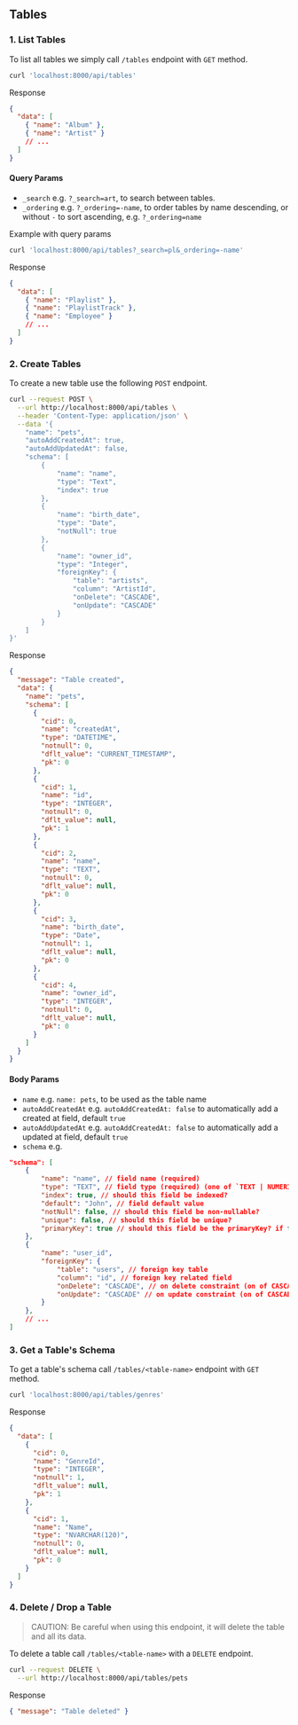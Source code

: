 ## Tables

### 1. List Tables

To list all tables we simply call `/tables` endpoint with `GET` method.

```bash
curl 'localhost:8000/api/tables'
```

Response

```json
{
  "data": [
    { "name": "Album" },
    { "name": "Artist" }
    // ...
  ]
}
```

#### Query Params

- `_search` e.g. `?_search=art`, to search between tables.
- `_ordering` e.g. `?_ordering=-name`, to order tables by name descending, or without `-` to sort ascending, e.g. `?_ordering=name`

Example with query params

```bash
curl 'localhost:8000/api/tables?_search=pl&_ordering=-name'
```

Response

```json
{
  "data": [
    { "name": "Playlist" },
    { "name": "PlaylistTrack" },
    { "name": "Employee" }
    // ...
  ]
}
```

### 2. Create Tables

To create a new table use the following `POST` endpoint.

```bash
curl --request POST \
  --url http://localhost:8000/api/tables \
  --header 'Content-Type: application/json' \
  --data '{
	"name": "pets",
	"autoAddCreatedAt": true,
	"autoAddUpdatedAt": false,
	"schema": [
		{
			"name": "name",
			"type": "Text",
			"index": true
		},
		{
			"name": "birth_date",
			"type": "Date",
			"notNull": true
		},
		{
			"name": "owner_id",
			"type": "Integer",
			"foreignKey": {
				"table": "artists",
				"column": "ArtistId",
				"onDelete": "CASCADE",
				"onUpdate": "CASCADE"
			}
		}
	]
}'

```

Response

```json
{
  "message": "Table created",
  "data": {
    "name": "pets",
    "schema": [
      {
        "cid": 0,
        "name": "createdAt",
        "type": "DATETIME",
        "notnull": 0,
        "dflt_value": "CURRENT_TIMESTAMP",
        "pk": 0
      },
      {
        "cid": 1,
        "name": "id",
        "type": "INTEGER",
        "notnull": 0,
        "dflt_value": null,
        "pk": 1
      },
      {
        "cid": 2,
        "name": "name",
        "type": "TEXT",
        "notnull": 0,
        "dflt_value": null,
        "pk": 0
      },
      {
        "cid": 3,
        "name": "birth_date",
        "type": "Date",
        "notnull": 1,
        "dflt_value": null,
        "pk": 0
      },
      {
        "cid": 4,
        "name": "owner_id",
        "type": "INTEGER",
        "notnull": 0,
        "dflt_value": null,
        "pk": 0
      }
    ]
  }
}
```

#### Body Params

- `name` e.g. `name: pets`, to be used as the table name
- `autoAddCreatedAt` e.g. `autoAddCreatedAt: false` to automatically add a created at field, default `true`
- `autoAddUpdatedAt` e.g. `autoAddCreatedAt: false` to automatically add a updated at field, default `true`
- `schema` e.g.

```json
"schema": [
	{
		"name": "name", // field name (required)
		"type": "TEXT", // field type (required) (one of `TEXT | NUMERIC | INTEGER | REAL | BLOB | BOOLEAN | DATE | DATETIME)
		"index": true, // should this field be indexed?
		"default": "John", // field default value
		"notNull": false, // should this field be non-nullable?
		"unique": false, // should this field be unique?
		"primaryKey": true // should this field be the primaryKey? if false Soul will add an auto-increment primary key field
	},
	{
		"name": "user_id",
		"foreignKey": {
			"table": "users", // foreign key table
			"column": "id", // foreign key related field
			"onDelete": "CASCADE", // on delete constraint (on of CASCADE | SET NULL | SET DEFAULT | RESTRICT)
			"onUpdate": "CASCADE" // on update constraint (on of CASCADE | SET NULL | SET DEFAULT | RESTRICT)
		}
	},
	// ...
]
```

### 3. Get a Table's Schema

To get a table's schema call `/tables/<table-name>` endpoint with `GET` method.

```bash
curl 'localhost:8000/api/tables/genres'
```

Response

```json
{
  "data": [
    {
      "cid": 0,
      "name": "GenreId",
      "type": "INTEGER",
      "notnull": 1,
      "dflt_value": null,
      "pk": 1
    },
    {
      "cid": 1,
      "name": "Name",
      "type": "NVARCHAR(120)",
      "notnull": 0,
      "dflt_value": null,
      "pk": 0
    }
  ]
}
```

### 4. Delete / Drop a Table

> CAUTION: Be careful when using this endpoint, it will delete the table and all its data.

To delete a table call `/tables/<table-name>` with a `DELETE` endpoint.

```bash
curl --request DELETE \
  --url http://localhost:8000/api/tables/pets
```

Response

```json
{ "message": "Table deleted" }
```
